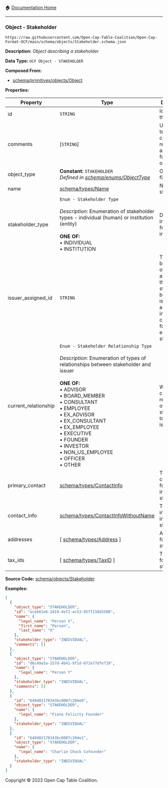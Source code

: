:house: [Documentation Home](../../../README.md)

---

### Object - Stakeholder

`https://raw.githubusercontent.com/Open-Cap-Table-Coalition/Open-Cap-Format-OCF/main/schema/objects/Stakeholder.schema.json`

**Description:** _Object describing a stakeholder_

**Data Type:** `OCF Object - STAKEHOLDER`

**Composed From:**

- [schema/primitives/objects/Object](../primitives/objects/Object.md)

**Properties:**

| Property             | Type                                                                                                                                                                                                                                                                                                                                                                                                                                                        | Description                                                                                                                        | Required   |
| -------------------- | ----------------------------------------------------------------------------------------------------------------------------------------------------------------------------------------------------------------------------------------------------------------------------------------------------------------------------------------------------------------------------------------------------------------------------------------------------------- | ---------------------------------------------------------------------------------------------------------------------------------- | ---------- |
| id                   | `STRING`                                                                                                                                                                                                                                                                                                                                                                                                                                                    | Identifier for the object                                                                                                          | `REQUIRED` |
| comments             | [`STRING`]                                                                                                                                                                                                                                                                                                                                                                                                                                                  | Unstructured text comments related to and stored for the object                                                                    | -          |
| object_type          | **Constant:** `STAKEHOLDER`</br>_Defined in [schema/enums/ObjectType](../enums/ObjectType.md)_                                                                                                                                                                                                                                                                                                                                                              | Object type field                                                                                                                  | `REQUIRED` |
| name                 | [schema/types/Name](../types/Name.md)                                                                                                                                                                                                                                                                                                                                                                                                                       | Name for the stakeholder                                                                                                           | `REQUIRED` |
| stakeholder_type     | `Enum - Stakeholder Type`</br></br>_Description:_ Enumeration of stakeholder types - individual (human) or institution (entity)</br></br>**ONE OF:** </br>&bull; INDIVIDUAL </br>&bull; INSTITUTION                                                                                                                                                                                                                                                         | Distinguish individuals from institutions                                                                                          | `REQUIRED` |
| issuer_assigned_id   | `STRING`                                                                                                                                                                                                                                                                                                                                                                                                                                                    | This might be any sort of id assigned to the stakeholder by the issuer, such as an internal company ID for an employee stakeholder | -          |
| current_relationship | `Enum - Stakeholder Relationship Type`</br></br>_Description:_ Enumeration of types of relationships between stakeholder and issuer</br></br>**ONE OF:** </br>&bull; ADVISOR </br>&bull; BOARD_MEMBER </br>&bull; CONSULTANT </br>&bull; EMPLOYEE </br>&bull; EX_ADVISOR </br>&bull; EX_CONSULTANT </br>&bull; EX_EMPLOYEE </br>&bull; EXECUTIVE </br>&bull; FOUNDER </br>&bull; INVESTOR </br>&bull; NON_US_EMPLOYEE </br>&bull; OFFICER </br>&bull; OTHER | What is the current relationship of the stakeholder to the issuer?                                                                 | -          |
| primary_contact      | [schema/types/ContactInfo](../types/ContactInfo.md)                                                                                                                                                                                                                                                                                                                                                                                                         | The primary contact info for an institutional stakeholder                                                                          | -          |
| contact_info         | [schema/types/ContactInfoWithoutName](../types/ContactInfoWithoutName.md)                                                                                                                                                                                                                                                                                                                                                                                   | The contact info for an individual stakeholder                                                                                     | -          |
| addresses            | [ [schema/types/Address](../types/Address.md) ]                                                                                                                                                                                                                                                                                                                                                                                                             | Addresses for the stakeholder                                                                                                      | -          |
| tax_ids              | [ [schema/types/TaxID](../types/TaxID.md) ]                                                                                                                                                                                                                                                                                                                                                                                                                 | The tax ids for this stakeholder                                                                                                   | -          |

**Source Code:** [schema/objects/Stakeholder](../../../../schema/objects/Stakeholder.schema.json)

**Examples:**

```json
[
  {
    "object_type": "STAKEHOLDER",
    "id": "aceb81e6-2d19-4ef2-ac53-05ff210d3508",
    "name": {
      "legal_name": "Person X",
      "first_name": "Person",
      "last_name": "X"
    },
    "stakeholder_type": "INDIVIDUAL",
    "comments": []
  },
  {
    "object_type": "STAKEHOLDER",
    "id": "d6c49a5a-257d-4b41-9f1d-073a77dfe719",
    "name": {
      "legal_name": "Person Y"
    },
    "stakeholder_type": "INDIVIDUAL",
    "comments": []
  },
  {
    "id": "649d02170343bc0007c204e0",
    "object_type": "STAKEHOLDER",
    "name": {
      "legal_name": "Fiona Felicity Founder"
    },
    "stakeholder_type": "INDIVIDUAL"
  },
  {
    "id": "649d02170343bc0007c204e1",
    "object_type": "STAKEHOLDER",
    "name": {
      "legal_name": "Charlie Chuck Cofounder"
    },
    "stakeholder_type": "INDIVIDUAL"
  }
]
```

Copyright © 2023 Open Cap Table Coalition.
